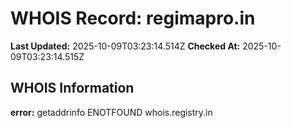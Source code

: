 # WHOIS Record: regimapro.in

**Last Updated:** 2025-10-09T03:23:14.514Z
**Checked At:** 2025-10-09T03:23:14.515Z

## WHOIS Information

**error:** getaddrinfo ENOTFOUND whois.registry.in

